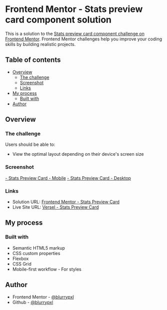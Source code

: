 # Frontend Mentor - Stats preview card component solution

This is a solution to the [Stats preview card component challenge on Frontend Mentor](https://www.frontendmentor.io/challenges/stats-preview-card-component-8JqbgoU62). Frontend Mentor challenges help you improve your coding skills by building realistic projects. 

## Table of contents

- [Overview](#overview)
  - [The challenge](#the-challenge)
  - [Screenshot](#screenshot)
  - [Links](#links)
- [My process](#my-process)
  - [Built with](#built-with)
- [Author](#author)

## Overview

### The challenge

Users should be able to:

- View the optimal layout depending on their device's screen size

### Screenshot

[- Stats Preview Card - Mobile](./ss-mobile.jpeg)
[- Stats Preview Card - Desktop](./ss-desktop.jpeg)

### Links

- Solution URL: [Frontend Mentor - Stats Preview Card](https://your-solution-url.com)
- Live Site URL: [Versel - Stats Preview Card](https://your-live-site-url.com)

## My process

### Built with

- Semantic HTML5 markup
- CSS custom properties
- Flexbox
- CSS Grid
- Mobile-first workflow - For styles

## Author

- Frontend Mentor - [@blurrypxl](https://www.frontendmentor.io/profile/yourusername)
- Github - [@blurrypxl](https://www.twitter.com/yourusername)
